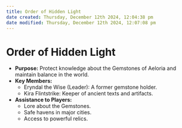 ```yaml
---
title: Order of Hidden Light
date created: Thursday, December 12th 2024, 12:04:38 pm
date modified: Thursday, December 12th 2024, 12:07:08 pm
---
```

# Order of Hidden Light
- **Purpose:** Protect knowledge about the Gemstones of Aeloria and maintain balance in the world.
- **Key Members:**
    - Eryndal the Wise (Leader): A former gemstone holder.
    - Kira Flintstrike: Keeper of ancient texts and artifacts.
- **Assistance to Players:**
    - Lore about the Gemstones.
    - Safe havens in major cities.
    - Access to powerful relics.